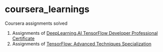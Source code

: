 # coursera_learnings
Coursera assignments solved
1. Assignments of [DeepLearning.AI TensorFlow Developer Professional Certificate](https://www.coursera.org/professional-certificates/tensorflow-in-practice)
2. Assignments of [TensorFlow: Advanced Techniques Specialization](https://www.coursera.org/specializations/tensorflow-advanced-techniques)